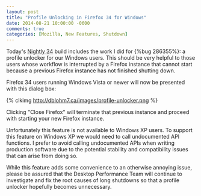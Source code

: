 ```yaml
---
layout: post
title: "Profile Unlocking in Firefox 34 for Windows"
date: 2014-08-21 10:00:00 -0600
comments: true
categories: [Mozilla, New Features, Shutdown]
---
```

Today's [Nightly 34](http://nightly.mozilla.org) build includes the work I did 
for {%bug 286355%}: a profile unlocker for our Windows users. This should be very 
helpful to those users whose workflow is interrupted by a Firefox instance that 
cannot start because a previous Firefox instance has not finished shutting down. 

Firefox 34 users running Windows Vista or newer will now be presented with this 
dialog box:

{% clkimg http://dblohm7.ca/images/profile-unlocker.png %}

Clicking "Close Firefox" will terminate that previous instance and proceed 
with starting your new Firefox instance.

Unfortunately this feature is not available to Windows XP users. To support this 
feature on Windows XP we would need to call undocumented API functions. I 
prefer to avoid calling undocumented APIs when writing production software due 
to the potential stability and compatibility issues that can arise from doing 
so.

While this feature adds some convenience to an otherwise annoying issue, please 
be assured that the Desktop Performance Team will continue to investigate and 
fix the root causes of long shutdowns so that a profile unlocker hopefully 
becomes unnecessary.
